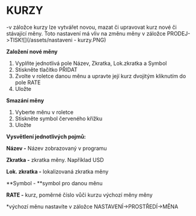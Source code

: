 # KURZY

-v záložce kurzy lze vytvářet novou, mazat či upravovat kurz nové či stávající měny. Toto nastavení má vliv na změnu měny v záložce PRODEJ-&gt;TISK![](/assets/nastaveni - kurzy.PNG)

**Založení nové měny**

1. Vyplňte jednotlivá pole Název, Zkratka, Lok.zkratka a Symbol
2. Stiskněte tlačítko PŘIDAT
3. Zvolte v roletce danou měnu a upravte její kurz dvojitým kliknutím do pole RATE
4. Uložte

**Smazání měny**

1. Vyberte měnu v roletce
2. Stiskněte symbol červeného křížku
3. Uložte

**Vysvětlení jednotlivých pojmů:**

**Název -** Název zobrazovaný v programu

**Zkratka -** zkratka měny. Například USD

**Lok. zkratka -** lokalizovaná zkratka měny

**Symbol - **symbol pro danou měnu

**RATE -** kurz, poměrné číslo vůči kurzu výchozí měny měny

\*výchozí měnu nastavíte v záložce NASTAVENÍ-&gt;PROSTŘEDÍ-&gt;MĚNA


